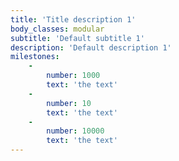 ```yaml
---
title: 'Title description 1'
body_classes: modular
subtitle: 'Default subtitle 1'
description: 'Default description 1'
milestones:
    -
        number: 1000
        text: 'the text'
    -
        number: 10
        text: 'the text'
    -
        number: 10000
        text: 'the text'
---
```


